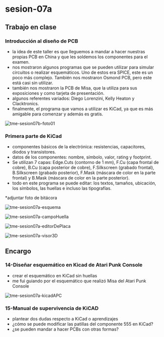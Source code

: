 # sesion-07a

## Trabajo en clase

### Introducción al diseño de PCB

- la idea de este taller es que lleguemos a mandar a hacer nuestras propias PCB en China y que les soldemos los componentes para el examen.
- nos mostraron algunos programas que se pueden utilizar para simular circuitos o realizar esquemáticos. Uno de estos era SPICE, este es un poco más complejo. También nos mostraron Osmond PCB, pero este está casi sin utilizar.
- también nos mostraron la PCB de Misa, que la utiliza para sus exposiciones y como tarjeta de presentación.
- algunos referentes variados: Diego Lorenzini, Kelly Heaton y Clacktronics.
- finalmente, el programa que vamos a utilizar es KiCad, ya que es más amigable para comenzar y además es gratis.

![tme-sesion07b-foto01](https://github.com/user-attachments/assets/2524c9ca-cd48-4218-988d-4b865f8fbbcd)

### Primera parte de KiCad

- componentes básicos de la electrónica: resistencias, capacitores, diodos y transistores.
- datos de los componentes: nombre, símbolo, valor, rating y footprint.
- Se utilizan 7 capas: Edge.Cuts (contorno de 1 mm), F.Cu (capa frontal de cobre), B.Cu (capa posterior de cobre), F.Silkscreen (grabado frontal), B.Silkscreen (grabado posterior), F.Mask (máscara de color en la parte frontal) y B.Mask (máscara de color en la parte posterior).
- todo en este programa se puede editar: los textos, tamaños, ubicación, los símbolos, las huellas e incluso las tipografías.

*adjuntar foto de bitácora

![tme-sesion07a-esquema](https://github.com/user-attachments/assets/1960c49b-5884-44d2-8eac-357141de8341)

![tme-sesion07a-campoHuella](https://github.com/user-attachments/assets/2fa66780-26fb-4fd4-9976-931eb74b9189)

![tme-sesion07a-editorDePlaca](https://github.com/user-attachments/assets/3c7e1e70-da75-4313-bca5-0749108e1891)

![tme-sesion07a-visor3D](https://github.com/user-attachments/assets/bf4c09e7-f671-4cce-98b0-09a21dffaeec)

## Encargo

### 14-Diseñar esquemático en Kicad de Atari Punk Console

- crear el esquemático en KiCad sin huellas
- me fui guiando por el esquemático que realizó Misa del Atari Punk Console

![tme-sesion07a-kicadAPC](https://github.com/user-attachments/assets/12224442-3d23-4db1-9208-e460d6566663)

### 15-Manual de supervivencia de KiCAD

- plantear dos dudas respecto a KiCad o aprendizajes
- ¿cómo se puede modificar las patillas del componente 555 en KiCad?
- ¿se pueden mandar a hacer PCBs con otras formas?
  
